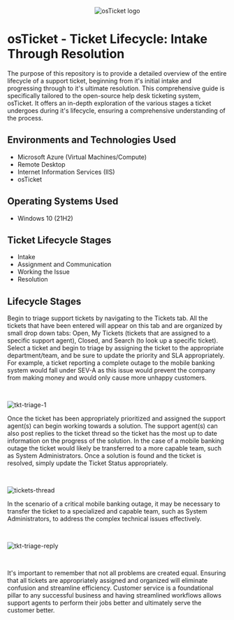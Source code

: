 <p align="center">
<img src="https://i.imgur.com/Clzj7Xs.png" alt="osTicket logo"/>
</p>

<h1>osTicket - Ticket Lifecycle: Intake Through Resolution</h1>
The purpose of this repository is to provide a detailed overview of the entire lifecycle of a support ticket, beginning from it's initial intake and progressing through to it's ultimate resolution. This comprehensive guide is specifically tailored to the open-source help desk ticketing system, osTicket. It offers an in-depth exploration of the various stages a ticket undergoes during it's lifecycle, ensuring a comprehensive understanding of the process.<br />

<h2>Environments and Technologies Used</h2>

- Microsoft Azure (Virtual Machines/Compute)
- Remote Desktop
- Internet Information Services (IIS)
- osTicket

<h2>Operating Systems Used </h2>

- Windows 10</b> (21H2)

<h2>Ticket Lifecycle Stages</h2>

- Intake
- Assignment and Communication
- Working the Issue
- Resolution

<h2>Lifecycle Stages</h2>

<p>
Begin to triage support tickets by navigating to the Tickets tab. All the tickets that have been entered will appear on this tab and are organized by small drop down tabs: Open, My Tickets (tickets that are assigned to a specific support agent), Closed, and Search (to look up a specific ticket). Select a ticket and begin to triage by assigning the ticket to the appropriate department/team, and be sure to update the priority and SLA appropriately. For example, a ticket reporting a complete outage to the mobile banking system would fall under SEV-A as this issue would prevent the company from making money and would only cause more unhappy customers.
</p>
<br />

![tkt-triage-1](https://github.com/NicholasLudwig/ticket-lifecycle/assets/104456331/2d3d1d66-0da9-4899-b28f-ef34c65387a2)

<p>
Once the ticket has been appropriately prioritized and assigned the support agent(s) can begin working towards a solution. The support agent(s) can also post replies to the ticket thread so the ticket has the most up to date information on the progress of the solution. In the case of a mobile banking outage the ticket would likely be transferred to a more capable team, such as System Administrators. Once a solution is found and the ticket is resolved, simply update the Ticket Status appropriately.
</p>
<br />

![tickets-thread](https://github.com/NicholasLudwig/ticket-lifecycle/assets/104456331/65753649-11e0-4463-b571-60591b1ba833)

<p>
In the scenario of a critical mobile banking outage, it may be necessary to transfer the ticket to a specialized and capable team, such as System Administrators, to address the complex technical issues effectively. 
</p>
<br />

![tkt-triage-reply](https://github.com/NicholasLudwig/ticket-lifecycle/assets/104456331/7ece262f-b1c7-4e08-8f25-914c6c8617bc)

<br />
<p>
It's important to remember that not all problems are created equal. Ensuring that all tickets are appropriately assigned and organized will eliminate confusion and streamline efficiency. Customer service is a foundational pillar to any successful business and having streamlined workflows allows support agents to perform their jobs better and ultimately serve the customer better.
</p>
<br />

